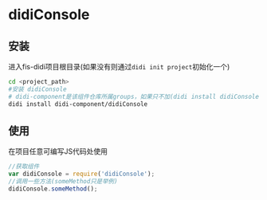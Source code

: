 # didiConsole

## 安装

进入fis-didi项目根目录(如果没有则通过`didi init project`初始化一个)

```bash
cd <project_path>
#安装 didiConsole
# didi-component是该组件仓库所属groups，如果只不加(didi install didiConsole)默认使用 didi-component/didiConsole
didi install didi-component/didiConsole
```

## 使用

在项目任意可编写JS代码处使用

```javascript
//获取组件
var didiConsole = require('didiConsole');
//调用一些方法(someMethod只是举例)
didiConsole.someMethod();
```
